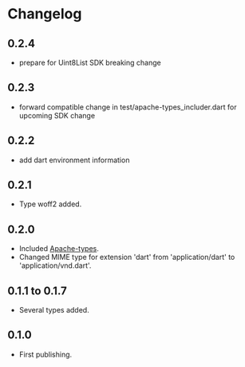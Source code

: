 # Changelog


## 0.2.4
- prepare for Uint8List SDK breaking change

## 0.2.3
- forward compatible change in test/apache-types_includer.dart for upcoming SDK change


## 0.2.2

 - add dart environment information
## 0.2.1

- Type woff2 added.

## 0.2.0

- Included [Apache-types](https://svn.apache.org/repos/asf/httpd/httpd/trunk/docs/conf/mime.types).
- Changed MIME type for extension 'dart' from 'application/dart' to 'application/vnd.dart'.

## 0.1.1 to 0.1.7

- Several types added.

## 0.1.0

- First publishing.
